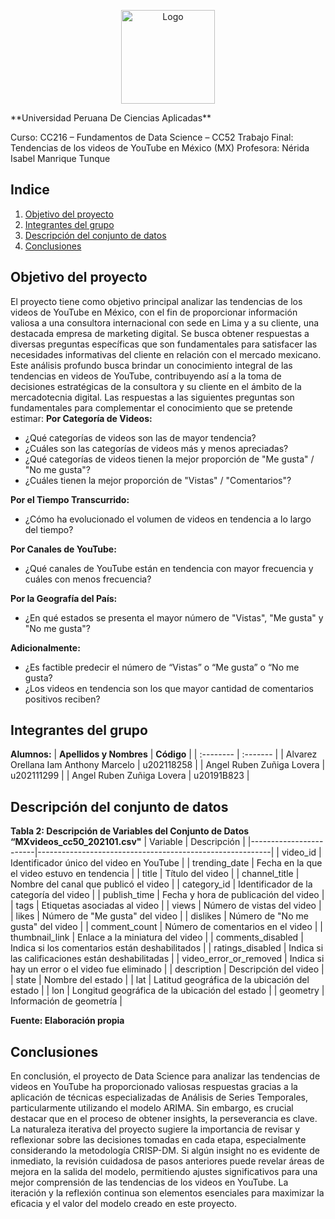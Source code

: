 <p align="center">
  <img src="https://seeklogo.com/images/U/universidad-peruana-de-ciencias-aplicadas-upc-logo-B98C3A365C-seeklogo.com.png" alt="Logo"  width="150" height="150">
</p>
**Universidad Peruana De Ciencias Aplicadas**

Curso:
CC216 – Fundamentos de Data Science – CC52
Trabajo Final:
Tendencias de los videos de YouTube en México (MX)
Profesora:
Nérida Isabel Manrique Tunque


## Indice
1. [Objetivo del proyecto](#Objetivodelproyecto)
2. [Integrantes del grupo](#Integrantesdelgrupo)
3. [Descripción del conjunto de datos](#Descripcióndelconjuntodedatos)
4. [Conclusiones](#Conclusiones)

## Objetivo del proyecto
El proyecto tiene como objetivo principal analizar las tendencias de los videos de YouTube en México, con el fin de proporcionar información valiosa a una consultora internacional con sede en Lima y a su cliente, una destacada empresa de marketing digital. Se busca obtener respuestas a diversas preguntas específicas que son fundamentales para satisfacer las necesidades informativas del cliente en relación con el mercado mexicano. Este análisis profundo busca brindar un conocimiento integral de las tendencias en videos de YouTube, contribuyendo así a la toma de decisiones estratégicas de la consultora y su cliente en el ámbito de la mercadotecnia digital. Las respuestas a las siguientes preguntas son fundamentales para complementar el conocimiento que se pretende estimar:
**Por Categoría de Videos:**
* ¿Qué categorías de videos son las de mayor tendencia?
* ¿Cuáles son las categorías de videos más y menos apreciadas?
* ¿Qué categorías de videos tienen la mejor proporción de "Me gusta" / "No me gusta"?
* ¿Cuáles tienen la mejor proporción de "Vistas" / "Comentarios"?

**Por el Tiempo Transcurrido:**
* ¿Cómo ha evolucionado el volumen de videos en tendencia a lo largo del tiempo?

**Por Canales de YouTube:**
* ¿Qué canales de YouTube están en tendencia con mayor frecuencia y cuáles con menos frecuencia?

**Por la Geografía del País:**
* ¿En qué estados se presenta el mayor número de "Vistas", "Me gusta" y "No me gusta"?

**Adicionalmente:**
* ¿Es factible predecir el número de “Vistas” o “Me gusta” o “No me gusta? 
* ¿Los videos en tendencia son los que mayor cantidad de comentarios positivos reciben?

## Integrantes del grupo
**Alumnos:**
| **Apellidos y Nombres** | **Código** | 
| :-------- | :------- |
| Alvarez Orellana Iam Anthony Marcelo | u202118258 | 
| Angel Ruben Zuñiga Lovera | u202111299 |
| Angel Ruben Zuñiga Lovera | u20191B823 | 

## Descripción del conjunto de datos
**Tabla 2: Descripción de Variables del Conjunto de Datos “MXvideos_cc50_202101.csv"**
| Variable               | Descripción                                              |
|------------------------|----------------------------------------------------------|
| video_id               | Identificador único del video en YouTube                 |
| trending_date          | Fecha en la que el video estuvo en tendencia             |
| title                  | Título del video                                         |
| channel_title          | Nombre del canal que publicó el video                    |
| category_id            | Identificador de la categoría del video                  |
| publish_time           | Fecha y hora de publicación del video                    |
| tags                   | Etiquetas asociadas al video                             |
| views                  | Número de vistas del video                               |
| likes                  | Número de "Me gusta" del video                           |
| dislikes               | Número de "No me gusta" del video                        |
| comment_count          | Número de comentarios en el video                        |
| thumbnail_link         | Enlace a la miniatura del video                          |
| comments_disabled      | Indica si los comentarios están deshabilitados          |
| ratings_disabled       | Indica si las calificaciones están deshabilitadas         |
| video_error_or_removed  | Indica si hay un error o el video fue eliminado          |
| description            | Descripción del video                                    |
| state                  | Nombre del estado                                        |
| lat                    | Latitud geográfica de la ubicación del estado            |
| lon                    | Longitud geográfica de la ubicación del estado           |
| geometry               | Información de geometría                                 |

**Fuente: Elaboración propia**

## Conclusiones
En conclusión, el proyecto de Data Science para analizar las tendencias de videos en YouTube ha proporcionado valiosas respuestas gracias a la aplicación de técnicas especializadas de Análisis de Series Temporales, particularmente utilizando el modelo ARIMA. Sin embargo, es crucial destacar que en el proceso de obtener insights, la perseverancia es clave. La naturaleza iterativa del proyecto sugiere la importancia de revisar y reflexionar sobre las decisiones tomadas en cada etapa, especialmente considerando la metodología CRISP-DM. Si algún insight no es evidente de inmediato, la revisión cuidadosa de pasos anteriores puede revelar áreas de mejora en la salida del modelo, permitiendo ajustes significativos para una mejor comprensión de las tendencias de los videos en YouTube. La iteración y la reflexión continua son elementos esenciales para maximizar la eficacia y el valor del modelo creado en este proyecto.
